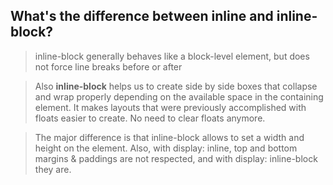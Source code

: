 ## What's the difference between inline and inline-block?

> inline-block generally behaves like a block-level element, but does not force line breaks before or after

> Also **inline-block** helps us to create side by side boxes that collapse and wrap properly depending on the available space in the containing element.
It makes layouts that were previously accomplished with floats easier to create. No need to clear floats anymore.

> The major difference is that inline-block allows to set a width and height on the element.
Also, with display: inline, top and bottom margins & paddings are not respected, and with display: inline-block they are.
